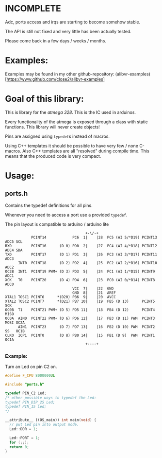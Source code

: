 INCOMPLETE
==========

Adc, ports access and irqs are starting to become somehow stable.

The API is still not fixed and very little has been actually tested.

Please come back in a few days / weeks / months.


Examples:
=========

Examples may be found in my other github-repository:
(alibvr-examples)[https://www.github.com/close2/alibvr-examples]


Goal of this library:
=====================

This is library for the *atmega 328*.  This is the IC used in arduinos.

Every functionality of the atmega is exposed through a class with static
functions.  This library will never create objects!

Pins are assigned using `typedef`s instead of macros.

Using C++ templates it should be possible to have very few / none C-macros.
Also C++ templates are all "resolved" during compile time.  This means that
the produced code is very compact.


Usage:
======

## ports.h

Contains the typedef definitions for all pins.

Whenever you need to access a port use a provided `typedef`.

The pin layout is compatible to arduino / arduino lite

```
                                     +-\/-+
            PCINT14            PC6  1|    |28  PC5 (AI 5/*D19) PCINT13 ADC5 SCL
RXD         PCINT16      (D 0) PD0  2|    |27  PC4 (AI 4/*D18) PCINT12 ADC4 SDA
TXD         PCINT17      (D 1) PD1  3|    |26  PC3 (AI 3/*D17) PCINT11 ADC3
      INT0  PCINT18      (D 2) PD2  4|    |25  PC2 (AI 2/*D16) PCINT10 ADC2
OC2B  INT1  PCINT19 PWM+ (D 3) PD3  5|    |24  PC1 (AI 1/*D15) PCINT9  ADC1
XCK   T0    PCINT20      (D 4) PD4  6|    |23  PC0 (AI 0/*D14) PCINT8  ADC0
                               VCC  7|    |22  GND
                               GND  8|    |21  AREF
XTAL1 TOSC1 PCINT6      *(D20) PB6  9|    |20  AVCC
XTAL2 TOSC2 PCINT7      *(D21) PB7 10|    |19  PB5 (D 13)      PCINT5  SCK
OC0B  T1    PCINT21 PWM+ (D 5) PD5 11|    |18  PB4 (D 12)      PCINT4  MISO
OC0A  AIN0  PCINT22 PWM+ (D 6) PD6 12|    |17  PB3 (D 11) PWM  PCINT3  MOSI OC2A
      AIN1  PCINT23      (D 7) PD7 13|    |16  PB2 (D 10) PWM  PCINT2  SS   OC1B
CLKO  ICP1  PCINT0       (D 8) PB0 14|    |15  PB1 (D 9)  PWM  PCINT1       OC1A
                                     +----+
```

### Example:

Turn an Led on pin C2 on.

```C++
#define F_CPU 8000000UL

#include "ports.h"

typedef PIN_C2 Led;
/* other possible ways to typedef the Led:
typedef PIN_DIP_25 Led;
typedef PIN_15 Led;
*/

__attribute__ ((OS_main)) int main(void) {
  // put Led pin into output mode.
  Led::DDR = 1;

  Led::PORT = 1;
  for (;;);
  return 0;
}
```



